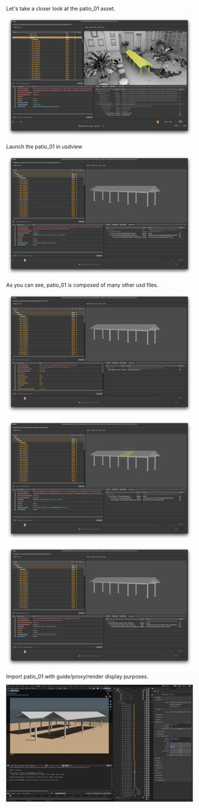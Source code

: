 Let's take a closer look at the patio_01 asset.

![alt text](caldera_hotel-plaza_patio_01_ss001.jpeg)

Launch the patio_01 in usdview

![alt text](caldera_hotel-plaza_patio_01_ss002.jpeg)

As you can see, patio_01 is composed of many other usd files.

![alt text](caldera_hotel-plaza_patio_01_ss003.jpeg)


![alt text](caldera_hotel-plaza_patio_01_ss004.jpeg)


![alt text](caldera_hotel-plaza_patio_01_ss005.jpeg)

Import patio_01 with guide/proxy/render display purposes.

![alt text](caldera_hotel-plaza_patio_01_ss006.jpeg)
